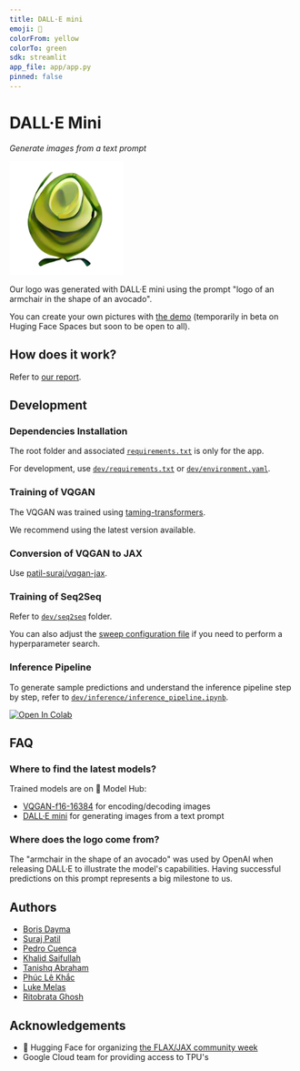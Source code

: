 ```yaml
---
title: DALL·E mini
emoji: 🥑
colorFrom: yellow
colorTo: green
sdk: streamlit
app_file: app/app.py
pinned: false
---
```


# DALL·E Mini

_Generate images from a text prompt_

<img src="img/logo.png" width="200">

Our logo was generated with DALL·E mini using the prompt "logo of an armchair in the shape of an avocado".

You can create your own pictures with [the demo](https://huggingface.co/spaces/flax-community/dalle-mini) (temporarily in beta on Huging Face Spaces but soon to be open to all).

## How does it work?

Refer to [our report](https://wandb.ai/dalle-mini/dalle-mini/reports/DALL-E-mini--Vmlldzo4NjIxODA).

## Development

### Dependencies Installation

The root folder and associated [`requirements.txt`](./requirements.txt) is only for the app.

For development, use [`dev/requirements.txt`](dev/requirements.txt) or [`dev/environment.yaml`](dev/environment.yaml).

### Training of VQGAN

The VQGAN was trained using [taming-transformers](https://github.com/CompVis/taming-transformers).

We recommend using the latest version available.

### Conversion of VQGAN to JAX

Use [patil-suraj/vqgan-jax](https://github.com/patil-suraj/vqgan-jax).

### Training of Seq2Seq

Refer to [`dev/seq2seq`](dev/seq2seq) folder.

You can also adjust the [sweep configuration file](https://docs.wandb.ai/guides/sweeps) if you need to perform a hyperparameter search.

### Inference Pipeline

To generate sample predictions and understand the inference pipeline step by step, refer to [`dev/inference/inference_pipeline.ipynb`](dev/inference/inference_pipeline.ipynb).

[![Open In Colab](https://colab.research.google.com/assets/colab-badge.svg)](https://colab.research.google.com/github/borisdayma/dalle-mini/blob/main/dev/inference/inference_pipeline.ipynb)

## FAQ

### Where to find the latest models?

Trained models are on 🤗 Model Hub:

- [VQGAN-f16-16384](https://huggingface.co/flax-community/vqgan_f16_16384) for encoding/decoding images
- [DALL·E mini](https://huggingface.co/flax-community/dalle-mini) for generating images from a text prompt

### Where does the logo come from?

The "armchair in the shape of an avocado" was used by OpenAI when releasing DALL·E to illustrate the model's capabilities. Having successful predictions on this prompt represents a big milestone to us.

## Authors

- [Boris Dayma](https://github.com/borisdayma)
- [Suraj Patil](https://github.com/patil-suraj)
- [Pedro Cuenca](https://github.com/pcuenca)
- [Khalid Saifullah](https://github.com/khalidsaifullaah)
- [Tanishq Abraham](https://github.com/tmabraham)
- [Phúc Lê Khắc](https://github.com/lkhphuc)
- [Luke Melas](https://github.com/lukemelas)
- [Ritobrata Ghosh](https://github.com/ghosh-r)

## Acknowledgements

- 🤗 Hugging Face for organizing [the FLAX/JAX community week](https://github.com/huggingface/transformers/tree/master/examples/research_projects/jax-projects)
- Google Cloud team for providing access to TPU's
